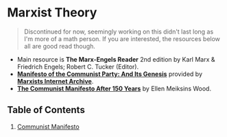 # Marxist Theory

> Discontinued for now, seemingly working on this didn't last long as I'm more of a math person. If you are interested, the resources below all are good read though.

* Main resource is **The Marx-Engels Reader** 2nd edition by Karl Marx & Friedrich Engels; Robert C. Tucker (Editor).
* [**Manifesto of the Communist Party: And Its Genesis**](https://www.marxists.org/admin/books/manifesto/Manifesto.pdf) provided by [**Marxists Internet Archive**](https://www.marxists.org/).
* [**The Communist Manifesto After 150 Years**](https://monthlyreview.org/1998/05/01/the-communist-manifesto-after-150-years/) by Ellen Meiksins Wood.

## Table of Contents

1. [Communist Manifesto](./01-communist-manifesto.md)
